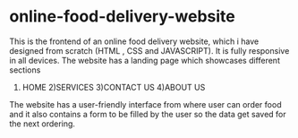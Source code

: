 # online-food-delivery-website
This is the frontend of an online food delivery website, which i have designed from scratch (HTML , CSS and JAVASCRIPT). It is fully responsive in all devices.
The website has a landing page which showcases different sections
1) HOME
2)SERVICES
3)CONTACT US
4)ABOUT US

The website has a user-friendly interface from where user can order food and it also contains a form to be filled by the user so the data get saved for the next ordering.
